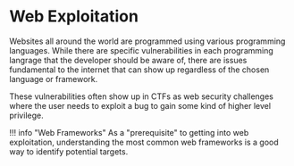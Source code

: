 # Web Exploitation

Websites all around the world are programmed using various programming languages. While there are specific vulnerabilities in each programming langrage that the developer should be aware of, there are issues fundamental to the internet that can show up regardless of the chosen language or framework.

These vulnerabilities often show up in CTFs as web security challenges where the user needs to exploit a bug to gain some kind of higher level privilege.

!!! info "Web Frameworks"
    As a "prerequisite" to getting into web exploitation, understanding the most common web frameworks is a good way to identify potential targets. 


<!--
## Challenges

### Easy

- [Orange](/challenges/2017/web/orange.md)
- [Gopherz2Basic](/challenges/2017/web/Gopherz2Basic.md)
- [WTF.sh (1)](/challenges/2016/web/wtf.sh.md)
- [Seizure Cipher](/challenges/2016/web/Seizure-Cipher.md)
- [MFW](/challenges/2016/web/MFW.md)
- [Linq to the Present](/challenges/2016/web/linq_to_the_present.md)
- [K_{Stairs}](/challenges/2015/web/K_stairs-100.md)
- [K_{Achieve}](/challenges/2015/web/K_achieve-200.md)
- [Big Data](/challenges/2014/web/big_data.md)
- [Networking 1](/challenges/2013/Misc/Networking_1.md)
- [Networking 2](/challenges/2013/Misc/Networking_2.md)
- [Guess Harder](/challenges/2013/Web/Guess_Harder.md)

### Medium

- [Notes](/challenges/2013/Web/Notes.md)
- [iSEC Challenge](/challenges/2013/Web/iSEC_Challenge.md)
- [Nevernote](/challenges/2013/Web/Nevernote.md)
- [Historypeats/Fridge Corp](/challenges/2013/Web/historypeats.md)
- [Shia](/challenges/2017/web/Shia.md)
- [Gopherz2NotSoBasic](/challenges/2017/web/Gopherz2NotSoBasic.md)
- [littlequery](/challenges/2017/web/littlequery.md)
- [Sugar Cereal](/challenges/2016/web/SugarCereal.md)
- [I Got ID](/challenges/2016/web/I_Got_id.md)
- [Cloudb](/challenges/2016/web/cloudb.md)
- [Lawn Care Simulator](/challenges/2015/web/lawn-care-simulator.md)
- [App](/challenges/2014/web/app_-_Oberheide.md)
- [PPS](/challenges/2014/misc/pps_-_Wiens.md)
- [Adoptable Lolcats](/challenges/2013/Web/Michael_Hanchak.md)
- [Twisted](/challenges/2013/Web/twisted.md)

### Hard

- [Herpderper](/challenges/2013/Web/herpderper.md)
- [Broadcastr](/challenges/2017/web/csaw-oauth2-chal.md)
- [KWS 1](/challenges/2017/web/csaw-kernel-challenge.md)
- [OrangeV2](/challenges/2017/web/orangev2.md)
- [Not My Cup of Coffe](/challenges/2017/web/notmycupofcoffe.md)
- [WTF.sh (2)](/challenges/2016/web/wtf.sh2.md)
- [Throwback](/challenges/2015/web/throwback-600.md)
- [Weebdate](/challenges/2015/web/weebdate-500.md)
- [TBBPE](/challenges/2015/web/tbbpe.md)
- [Anime Wall](/challenges/2015/web/animewall.md)
- [Guestbook](/challenges/2014/web/guestbook_-_Toews.md)
- [Hashes](/challenges/2014/web/hashes.md)
- [Webroot](/challenges/2014/web/webroot_-_Freeman.md)
- [Silkgoat](/challenges/2014/web/silkgoat.md)
-->

